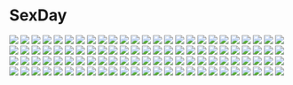 # SexDay
![](https://konachan.com/jpeg/5ba2d1feddbc74b0972478d50c0f2ddf/Konachan.com%20-%20278889%20blush%20breasts%20close%20cropped%20fate_stay_night%20fate_%28series%29%20matou_sakura%20purple_eyes%20purple_hair%20ribbons%20short_hair%20snow%20tears%20umbrella%20waifu2x.jpg)
![](https://konachan.com/image/d8b815a2df25e65e18317d379cde656c/Konachan.com%20-%2013277%20black_hair%20bleach%20kuchiki_rukia%20reflection%20short_hair%20sword%20weapon.jpg)
![](https://konachan.com/image/6425691a891734bb355696b4339f154b/Konachan.com%20-%20174834%20kill_la_kill%20matoi_ryuuko%20sanada_%28tony2035176%29%20senketsu.jpg)
![](https://konachan.com/jpeg/36c9cd97199bb0b95a40802ccd171efd/Konachan.com%20-%2064670%20aqua_eyes%20black%20megurine_luka%20panties%20pink_hair%20thighhighs%20underwear%20vocaloid.jpg)
![](https://konachan.com/image/e7a37878fafd12ff1d76f4e90271f6a6/Konachan.com%20-%20279303%20brown_hair%20clouds%20original%20purple_eyes%20school_uniform%20short_hair%20sky%20yushima.jpg)
![](https://konachan.com/jpeg/f92a7b485550cdeaae9dcb0e173ce602/Konachan.com%20-%20265760%20black_hair%20breast_hold%20breasts%20cameltoe%20game_cg%20glasses%20navel%20nipples%20no_bra%20orange_eyes%20panties%20short_hair%20topless%20underwear%20yamane_yumeno.jpg)
![](https://konachan.com/image/0491185458eeb1e3045b33d298c4b2f6/Konachan.com%20-%20145255%20blonde_hair%20blood%20breasts%20cleavage%20dafei%20elbow_gloves%20fang%20gloves%20katana%20long_hair%20oshino_shinobu%20red%20ribbons%20skull%20sword%20vampire%20weapon%20yellow_eyes.jpg)
![](https://konachan.com/jpeg/cab7fbea7d332384df81eb25ef38767a/Konachan.com%20-%20291170%20anus%20ass%20blush%20censored%20game_cg%20gray_hair%20kiba_satoshi%20marmalade%20panties%20panty_pull%20purple_eyes%20pussy%20pussy_juice%20short_hair%20spread_pussy%20underwear.jpg)
![](https://konachan.com/image/bd8654443be8ca42800138c779a27d1e/Konachan.com%20-%20207475%20building%20league_of_legends%20newnand%20riven_%28league_of_legends%29%20short_hair%20sunset%20sword%20weapon.jpg)
![](https://konachan.com/image/3a5097e4f494879803a2d4be1eedbe13/Konachan.com%20-%2046814%20barefoot%20bed%20chrome_shelled_regios%20felli_loss%20food%20long_hair%20miyuu%20purple_eyes%20purple_hair.jpg)
![](https://konachan.com/jpeg/5f89f131feb9d9ec6e7817ab62b67836/Konachan.com%20-%20299966%20animal%20blue_eyes%20blue_hair%20braids%20cat%20demon%20drink%20food%20group%20headband%20hoodie%20long_hair%20nijisanji%20nun%20pink_eyes%20pink_hair%20ponytail%20skirt%20walzrj.jpg)
![](https://konachan.com/image/3a85a3e23a566050e686c3f5e5e59fd1/Konachan.com%20-%20238409%20all_male%20animal%20animal_ears%20asarai%20black_hair%20catboy%20cropped%20fish%20food%20hoodie%20male%20monochrome%20original%20shorts%20tail.jpg)
![](https://konachan.com/jpeg/686b15e78e203fe5e843bacb4f463dd8/Konachan.com%20-%20113538%20hatsune_miku%20vocaloid.jpg)
![](https://konachan.com/image/9426e6f7ae8706a10d531a586fa938cd/Konachan.com%20-%20115268%20group%20kagamine_len%20kagamine_rin%20kaito%20male%20vocaloid.jpg)
![](https://konachan.com/jpeg/76d169c66cf007cf6731a45c5e9f253b/Konachan.com%20-%20188573%20bikini%20brown_hair%20fangxiang_cuoluan%20long_hair%20navel%20original%20red_eyes%20swimsuit%20white.jpg)
![](https://konachan.com/image/d702ad34c22610a949cccbea77908d6b/Konachan.com%20-%20187631%20anus%20ass%20bondage%20breasts%20brown_hair%20censored%20collar%20cum%20misaka_mikoto%20pussy%20ribbons%20shirai_kuroko%20socks%20tears%20to_aru_majutsu_no_index%20twintails.jpg)
![](https://konachan.com/image/3b91992101271e0631bbf49a65e135c8/Konachan.com%20-%2028862%20original.jpg)
![](https://konachan.com/jpeg/e95a1c4d2ea326cfb4be5ebaf48102ad/Konachan.com%20-%20101830%20aragaki_ayase%20bra%20breasts%20censored%20nipples%20open_shirt%20ore_no_imouto_ga_konna_ni_kawaii_wake_ga_nai%20school_uniform%20third-party_edit%20underwear.jpg)
![](https://konachan.com/image/2d2ef81efdba7d0e7fc8549893cd9157/Konachan.com%20-%2058315%20artoria_pendragon_%28all%29%20fate_%28series%29%20fate_stay_night%20fate_unlimited_codes%20saber%20saber_lily%20thighhighs%20white.jpg)
![](https://konachan.com/jpeg/15a20bc46e4db91671d66749583a151c/Konachan.com%20-%20178711%20ass%20breasts%20flat_chest%20kaname_madoka%20mahou_shoujo_madoka_magica%20nipples%20open_shirt%20panties%20pink_eyes%20pink_hair%20siratamamil%20underwear.jpg)
![](https://konachan.com/jpeg/4343163183167f1b084fc9ff0e8f3cf5/Konachan.com%20-%20282409%20barefoot%20bra%20breasts%20brown_hair%20censored%20fellatio%20game_cg%20giga%20kurosu_kizuki%20long_hair%20love_clear%20mikoto_akemi%20nipples%20penis%20underwear.jpg)
![](https://konachan.com/jpeg/e86b03850677a64cb722ea98f44a4f08/Konachan.com%20-%2028932%20all_male%20bleach%20kurosaki_ichigo%20male.jpg)
![](https://konachan.com/jpeg/9263490397e41eb78126bcbca889355e/Konachan.com%20-%20151115%20aki_shizuha%20black_hair%20dress%20red_eyes%20shigureru%20touhou%20white.jpg)
![](https://konachan.com/image/04e5e23fb371a511bc19343831a97399/Konachan.com%20-%20191268%20amagi_brilliant_park%20brown_hair%20condom%20dean%20long_hair%20navel%20nipples%20nude%20pubic_hair%20sento_isuzu%20uniform%20yellow_eyes.jpg)
![](https://konachan.com/image/8bf6f61efdd832273dfda98f2661175e/Konachan.com%20-%20159645%20blue_hair%20date_a_live%20dress%20long_hair%20yatogami_tohka.jpg)
![](https://konachan.com/jpeg/8712306a890e3b3cf551899f28f08849/Konachan.com%20-%20189415%20akaza%20blonde_hair%20blue_eyes%20breasts%20censored%20food%20game_cg%20kinumura_ui%20masturbation%20may-be_soft%20nipples%20pocky%20pussy%20pussy_juice%20twintails.jpg)
![](https://konachan.com/image/107060cf15d8518e0f9ba61e342e90b6/Konachan.com%20-%2051527%20kannagi_crazy_shrine_maidens%20nagi.jpg)
![](https://konachan.com/image/a2d38c559288e68c0b7642bd587884c5/Konachan.com%20-%20258724%20aqua_eyes%20aqua_hair%20asakishoten%20bow%20flowers%20jpeg_artifacts%20long_hair%20rainbow%20skirt%20twintails%20umbrella.jpg)
![](https://konachan.com/image/732a968fd8ba19125f72905fccb4ebb8/Konachan.com%20-%2084675%20blue_hair%20cape%20cc%20code_geass%20green_hair%20lelouch_lamperouge%20male%20thighhighs.jpg)
![](https://konachan.com/image/562b27fa97c8eab177b599721685a747/Konachan.com%20-%2072621%20braids%20headdress%20izayoi_sakuya%20kurome_%28artist%29%20magic%20maid%20red_eyes%20ribbons%20short_hair%20socks%20touhou%20white_hair.jpg)
![](https://konachan.com/image/b22fed5d88b47f80761fa528429865c7/Konachan.com%20-%20196258%20ass%20blue_eyes%20mirror%20no_bra%20original%20pink_hair%20reflection%20short_hair%20voice_lover%20yanagihara_mitsuki.jpg)
![](https://konachan.com/image/9fd959a5d4c8d2152e802165a8c9d521/Konachan.com%20-%20206166%20breasts%20cleavage%20dangan-ronpa%20enoshima_junko%20gray_eyes%20pink_hair%20skirt%20twintails%20un_s.jpg)
![](https://konachan.com/jpeg/0850454aa9fa5475fbbccb9e1ea7d3d4/Konachan.com%20-%20141793%20aihara_kaori%20blue_hair%20food%20kneehighs%20momo_bako%20original%20red_hair%20rojiko.jpg)
![](https://konachan.com/jpeg/7eda5bd153d324521553416837739efb/Konachan.com%20-%20239728%20all_male%20angel%20black_hair%20cosplay%20dangan-ronpa%20dualscreen%20gloves%20halo%20hat%20male%20purple_eyes%20samurai%20short_hair%20shorts%20spear%20waifu2x%20weapon%20wings%20wink.jpg)
![](https://konachan.com/image/c3099bf71fe6ee51cf9e73503da88a09/Konachan.com%20-%20230280%20aliasing%20brown_hair%20guitar%20instrument%20kneehighs%20long_hair%20munakata_%28hisahige%29%20original%20school_uniform%20skirt%20tie.jpg)
![](https://konachan.com/jpeg/af8ed49038c857b6b4cfd9b5ea916c0a/Konachan.com%20-%20150941%20black_hair%20eufonie%20game_cg%20glasses%20ishibashi_misa%20kamishiro_touko%20koiken_otome%20long_hair%20school_uniform%20sword%20tateha%20weapon.jpg)
![](https://konachan.com/jpeg/2dc191831dfceba019c2373bc6c3b667/Konachan.com%20-%20297485%20aikatsu%21%20animal%20braids%20food%20gray_hair%20green_eyes%20green_hair%20hitoto%20hoodie%20long_hair%20mouse%20necklace%20purple_eyes%20red_eyes%20short_hair%20twintails.jpg)
![](https://konachan.com/image/cf9cfd75b180aefd447833159d66ff67/Konachan.com%20-%20130923%20black_hair%20blush%20bondage%20boots%20bra%20breasts%20cleavage%20collar%20gag%20gloves%20headband%20long_hair%20original%20panties%20ribbons%20scar%20thighhighs%20underwear.jpg)
![](https://konachan.com/image/faa01d8972e5997637494a0f741f0a7c/Konachan.com%20-%20224264%20blush%20breasts%20censored%20cum%20granblue_fantasy%20horns%20long_hair%20nipples%20nude%20paizuri%20penis%20pointed_ears%20popitin_pontin%20purple_hair.jpg)
![](https://konachan.com/image/59a6ba66dfdd2eb099c2398b5415760e/Konachan.com%20-%2057241%20akiyama_mio%20bikini%20black_hair%20breasts%20cleavage%20goto_p%20k-on%21%20swimsuit.jpg)
![](https://konachan.com/jpeg/2b59fc69eac2bbfc36de3d2db5225f75/Konachan.com%20-%20117916%20blonde_hair%20c%3Adrive%20fusataka_shikibu%20game_cg%20kotowari%20sex%20swimsuit%20tagme_%28character%29%20tsuburaya_minamo%20water.jpg)
![](https://konachan.com/image/62fda5cb41d354af9079dda41ba7d5b1/Konachan.com%20-%2018109%20archetype_earth%20arcueid_brunestud%20crazy_clover_club%20shingetsutan_tsukihime.jpg)
![](https://konachan.com/image/4cba598dc1db2a061c0d22059402c148/Konachan.com%20-%2031870%20black_hair%20blush%20breasts%20censored%20cum%20favorite%20game_cg%20happy_margaret%21%20kitanoji_nozomi%20kokonoka%20penis%20pussy%20pussy_juice%20sex%20yellow_eyes.jpg)
![](https://konachan.com/image/1052c7f5a8a78327ff8c8557c6b4d2be/Konachan.com%20-%20191867%20crossover%20super_smash_bros.%20tagme_%28character%29.jpg)
![](https://konachan.com/jpeg/4e7955d37a07a35734fd90fe614a8580/Konachan.com%20-%20130471%20food%20green_hair%20japanese_clothes%20kochiya_sanae%20miko%20school_uniform%20sunyukun%20tagme%20touhou.jpg)
![](https://konachan.com/image/595b603c3851b9adc0e2058dae8a2547/Konachan.com%20-%2086807%202girls%20blonde_hair%20brown_hair%20cape%20dress%20fate_testarossa%20gloves%20long_hair%20magic%20purple_eyes%20red_eyes%20short_hair%20staff%20twintails%20weapon.jpg)
![](https://konachan.com/jpeg/241ff89ce501e319d75a2b1363a2a39a/Konachan.com%20-%20164061%20asahina_aoi%20dangan-ronpa%20fukawa_touko%20group%20ikusaba_mukuro%20kuwata_reon%20monokuma%20naegi_makoto%20ookami_sakura%20oowada_mondo%20togami_byakuya%20yamada_hifumi.jpg)
![](https://konachan.com/image/c22112fe739f78c874b0b492ace4ecde/Konachan.com%20-%20190842%20black_hair%20blush%20breasts%20censored%20green_eyes%20hatachi%20long_hair%20navel%20nipples%20no_bra%20open_shirt%20original%20pubic_hair%20pussy%20sex%20skirt%20wink.jpg)
![](https://konachan.com/image/fdf8b0f038192db05efe1b5a485ddda8/Konachan.com%20-%20265301%20ass%20barefoot%20fate_grand_order%20fate_%28series%29%20gray_hair%20horns%20long_hair%20panties%20red_eyes%20tagme_%28artist%29%20tomoe_gozen%20underwear.jpg)
![](https://konachan.com/image/cece60031b65071dbc6c853951f591c5/Konachan.com%20-%20179296%20boots%20hat%20kiwamu%20original%20pixiv_fantasia%20purple_hair%20robot%20sword%20weapon%20witch_hat.jpg)
![](https://konachan.com/image/7bacbb2abdac32402574f2b40784bce8/Konachan.com%20-%20130386%20animal_ears%20bow%20breasts%20cleavage%20glasses%20gloves%20group%20hat%20idolmaster%20k2isu%20long_hair%20microphone%20ootsuki_yui%20ponytail%20scarf%20thighhighs%20twintails.jpg)
![](https://konachan.com/jpeg/ab1e85a6cf4f5cb6e2a533e968cbdbbc/Konachan.com%20-%20140011%20elsrise%20escu%3Ade%20game_cg%20gurenka%20nekonyan.jpg)
![](https://konachan.com/image/90ebd01ec8345f6b7772acf024cf2776/Konachan.com%20-%20223565%20black_eyes%20black_hair%20breasts%20cape%20cleavage%20elsa_granhilte%20knife%20long_hair%20re%3Azero_kara_hajimeru_isekai_seikatsu%20xiaopenpenpen.jpg)
![](https://konachan.com/image/5e331eecd3eb6990ef0b425bd4c2b1d4/Konachan.com%20-%2091946%20blonde_hair%20bow%20fairy%20hat%20luna_child%20red_eyes%20side_b%20touhou%20wings.jpg)
![](https://konachan.com/image/aa1ecd8e565d82cdde5d1a07dcc3c313/Konachan.com%20-%2091396%20game_cg%20hug%20kitto_todoku_sumiwataru_asairo_yori_mo%20kumigami_hiyo%20propeller%20white_hair%20yasuyuki.jpg)
![](https://konachan.com/jpeg/25d7bf40b980e4aee84fb163eb8f6d19/Konachan.com%20-%2066978%20aizawa_sakuya%20flat_chest%20hayate_no_gotoku%20nipples%20nishizawa_ayumu%20nude%20pussy%20sanzenin_nagi%20uncensored.jpg)
![](https://konachan.com/jpeg/e0c0428f85e0db8c3f5889b45bf41b24/Konachan.com%20-%20198669%20alice_%28biman_3%29%20black_eyes%20black_hair%20blonde_hair%20blue_eyes%20blush%20breasts%20censored%20cleavage%20fellatio%20game_cg%20happoubi_jin%20omega_star%20pajamas%20penis%20wet.jpg)
![](https://konachan.com/jpeg/8b789674ca89242d6811f6671c629075/Konachan.com%20-%20217752%20blush%20breasts%20brown_hair%20censored%20cum%20game_cg%20giga%20green_eyes%20lip_kiss%20nipples%20no_bra%20panties%20pussy%20shirt_lift%20skirt%20twintails%20underwear%20wristwear.jpg)
![](https://konachan.com/jpeg/0fae75a82c165f1dc395306011c59cbe/Konachan.com%20-%20226455%202girls%20aqua_eyes%20black_hair%20blonde_hair%20breasts%20headdress%20long_hair%20navel%20nidy-2d-%20original%20red_eyes%20robot%20sword%20techgirl%20thighhighs%20weapon.jpg)
![](https://konachan.com/jpeg/59d6bf6a83c9a5b92ce50b14f1daf0d1/Konachan.com%20-%20146392%20ass%20blonde_hair%20censored%20cynthia_orlando%20fellatio%20game_cg%20panties%20penis%20pussy%20pussy_juice%20see_through%20sex%20tenmaso%20underwear%20whirlpool.jpg)
![](https://konachan.com/image/bb36b238faae64705882a2a4fa64598e/Konachan.com%20-%2023883%20louise_fran%C3%A7oise_le_blanc_de_la_valli%C3%A8re%20zero_no_tsukaima.jpg)
![](https://konachan.com/image/bb1144fce3c3aff06746eec7262f933a/Konachan.com%20-%2083332%20blue_eyes%20blush%20brown_hair%20chobipero%20dress%20food%20hat%20ice_cream%20long_hair%20original%20sky.jpg)
![](https://konachan.com/image/449fb0d9599fec3c7b24a85f5fa82f25/Konachan.com%20-%2040077%20animal%20aqua_eyes%20bird%20book%20breasts%20brown_hair%20drink%20galge.com%20glasses%20logo%20naked_shirt%20nipples%20no_bra%20open_shirt%20panties%20ponytail%20underwear.jpg)
![](https://konachan.com/image/6370d213cffdb901b1ca7566905c5fde/Konachan.com%20-%20130181%20ayakawa_akito%20beach%20blonde_hair%20red_eyes%20rumia%20touhou.jpg)
![](https://konachan.com/jpeg/11fe132d064acfaee7a8125e1e274956/Konachan.com%20-%20242692%20ass%20barefoot%20black_hair%20blush%20bondage%20breasts%20brown_eyes%20gag%20gbeeee%20long_hair%20panties%20signed%20tifa_lockhart%20torn_clothes%20underwear%20vibrator.jpg)
![](https://konachan.com/image/b845a9bce0620902e7781f1345c4dd67/Konachan.com%20-%20171646%20arsenixc%20everlasting_summer%20forest%20game_cg%20jpeg_artifacts%20nobody%20scenic%20tree.jpg)
![](https://konachan.com/jpeg/e745e569d5878f09a008d479c7ac39e3/Konachan.com%20-%20211528%20anthropomorphism%20ayanami_%28kancolle%29%20close%20kantai_collection%20kneehighs%20long_hair%20ohiya%20school_uniform%20skirt.jpg)
![](https://konachan.com/image/f6dd0b8729a7af5e84a8a9a57a9cced4/Konachan.com%20-%2025561%20akatsuki_matsumoto%20fate_%28series%29%20fate_stay_night%20rider.jpg)
![](https://konachan.com/jpeg/6f3689431c357ba695386488c6c0791c/Konachan.com%20-%20232591%20brown_eyes%20caramel_box%20game_cg%20kamio_ami%20kneehighs%20long_hair%20norita%20red_hair%20school_uniform%20semiramis_no_tenbin%20skirt.jpg)
![](https://konachan.com/jpeg/004dbfd9ee15e040c0f6d906b70b788c/Konachan.com%20-%20211007%202girls%20aliasing%20blonde_hair%20book%20cropped%20food%20furutani_himawari%20long_hair%20oomuro_sakurako%20shoujo_ai%20swordsouls%20yellow_eyes%20yuru_yuri.jpg)
![](https://konachan.com/image/02e5e66a64977eee12b20c6121e552df/Konachan.com%20-%2040433%20katsura_kotonoha%20saionji_sekai%20school_days.jpg)
![](https://konachan.com/image/f65030ce6094decca76566555d59f3dd/Konachan.com%20-%20221797%20hinanawi_tenshi%20misoni_comi%20touhou.jpg)
![](https://konachan.com/image/ba635b120b1fea4a3fc307f7b17cf152/Konachan.com%20-%20124405%20akari_%28dakko_shite_gyu%21%29%20chibi%20dakko_shite_gyu%21%20hotaru%20ibaramori_koyoi%20ibaramori_tobari%20makurako.jpg)
![](https://konachan.com/jpeg/6adde1f76a7104ed4e3d9943d0e560bf/Konachan.com%20-%20211604%20brown_hair%20headdress%20japanese_clothes%20kimono%20long_hair%20original%20polychromatic%20rei_%28sanbonzakura%29%20third-party_edit.jpg)
![](https://konachan.com/jpeg/398564532d209944a15e0a562b1465ba/Konachan.com%20-%20155342%20gary_%28ib%29%20ib%20ib_%28ib%29%20shima_pan.jpg)
![](https://konachan.com/jpeg/b61bb1a70f96d905a28933778a51e3a6/Konachan.com%20-%20214458%20onozuka_komachi%20shikieiki_yamaxanadu%20sishenfan%20touhou.jpg)
![](https://konachan.com/image/26e52e666dea640743dd55de8696f0f8/Konachan.com%20-%2022203%20ai_yori_aoshi%20christmas%20sakuraba_aoi.jpg)
![](https://konachan.com/jpeg/663898b2e94d414cc186c67add9c1212/Konachan.com%20-%20114476%20animal_ears%20blonde_hair%20blue_eyes%20erica_hartmann%20gun%20panties%20strike_witches%20tail%20takesinobu%20underwear%20weapon.jpg)
![](https://konachan.com/jpeg/da9bf1f67cb15e9ebe72cdfcc3638018/Konachan.com%20-%2090800%20blue_eyes%20blush%20brown_hair%20game_cg%20kouno_ruri%20riv%20short_hair%20vestige.jpg)
![](https://konachan.com/image/08eec5ab79b950efaceabeb13005de14/Konachan.com%20-%2095431%20calendar%20flowers%20group%20hello_good-bye%20hiiragi_koharu%20moekibara_fumitake%20rindou_natsume%20saotome_suguri%20school_uniform%20yukishiro_may.jpg)
![](https://konachan.com/jpeg/debc248007fbbf6ae1eef26230f64457/Konachan.com%20-%20151185%20cabbit%20game_cg%20kimi_e_okuru_sora_no_hana%20kitao_sekka%20matsuri_azuse%20nasuhara_hinagiku%20nishizono_kanna%20yukie.jpg)
![](https://konachan.com/jpeg/6a485a678f99ff5abb961e7e30ebce41/Konachan.com%20-%20243572%20ayase_eri%20love_live%21_school_idol_project%20minami_kotori%20tagme_%28artist%29.jpg)
![](https://konachan.com/image/c2b86e6aa0ebe0aaa3aaddcd8abba5dc/Konachan.com%20-%20203321%20anthropomorphism%20blush%20gebi_jiade%20glasses%20kantai_collection%20musashi_%28kancolle%29%20nopan%20thighhighs%20torn_clothes%20white_hair.jpg)
![](https://konachan.com/image/c8ad00a8a5061cf05dce3cd766b620ed/Konachan.com%20-%20138928%20ass%20blush%20breasts%20haiyore%21_nyaruko-san%20kuuko%20nipples%20red_eyes%20red_hair%20tsuda_akira%20twintails%20undressing.jpg)
![](https://konachan.com/image/39fbe5158baba7d5f4a3ace7b5d83d15/Konachan.com%20-%20281968%20aircraft%20blush%20boots%20bow%20dress%20fang%20glasses%20group%20hat%20loli%20long_hair%20male%20phone%20pink_eyes%20pink_hair%20ponytail%20shorts%20shrine%20skirt%20sky%20socks%20torii.jpg)
![](https://konachan.com/jpeg/91fe813d638680c136536bc173d0a1dd/Konachan.com%20-%20151719%20chloe_meltrum%20game_cg%20ryuuyoku_no_melodia%20tenmaso%20whirlpool.jpg)
![](https://konachan.com/image/9cd7028c777ce0fcdf783f57de0da44c/Konachan.com%20-%2094595%20green_eyes%20green_hair%20hat%20komeiji_koishi%20komeiji_satori%20pink_eyes%20purple_hair%20saya26%20short_hair%20touhou.jpg)
![](https://konachan.com/image/baaa9f358125fefb677bbbdd70076bc2/Konachan.com%20-%20124651%20bandage%20ikezawa_hanako%20katawa_shoujo%20scar.jpg)
![](https://konachan.com/image/30ab50cc9831303db7b586f842bdd941/Konachan.com%20-%20163033%20kannagi_rei%20maid%20panties%20school_uniform%20striped_panties%20tagme_%28character%29%20twinkle_crusaders%20underwear.jpg)
![](https://konachan.com/jpeg/e08017e86a56a7191b52cef2ae78ba9c/Konachan.com%20-%20222053%20glasses%20hoodie%20meaomao%20original.jpg)
![](https://konachan.com/image/7f6298c1efbf63c945aeaf0ca8f53f31/Konachan.com%20-%20189115%20animal_ears%20blush%20breasts%20cleavage%20collar%20cowgirl%20erect_nipples%20kurorettsu%20navel%20original%20swimsuit%20thighhighs.jpg)
![](https://konachan.com/jpeg/220100ffd004002f32ca5d7c26486457/Konachan.com%20-%20302391%20fate_grand_order%20fate_%28series%29%20feng_mouren%20scathach_%28fate_grand_order%29.jpg)
![](https://konachan.com/image/2e71a7f00d990ff35eaf5b7dae218cfe/Konachan.com%20-%20118654%20aqua_eyes%20aqua_hair%20hatsune_miku%20headphones%20neko_sakana%20twintails%20vocaloid%20wings.jpg)
![](https://konachan.com/jpeg/8063734cca7697be7c11555d2bf85c89/Konachan.com%20-%20235137%20breasts%20genya67%20nipples%20no_bra%20open_shirt%20tagme%20viktoriya_ivanovna_serebryakov%20youjo_senki.jpg)
![](https://konachan.com/image/2c510bde07553cffbe5a62b81e772af9/Konachan.com%20-%20116505%20alucard%20animal%20black_hair%20clarityblue%20gloves%20gun%20hellsing%20long_hair%20moon%20red_eyes%20weapon%20wings.jpg)
![](https://konachan.com/image/f0848cf8e5891f0a67025a7b3f5cfb63/Konachan.com%20-%2081321%20jpeg_artifacts%20nipples%20panties%20taka_tony%20third-party_edit%20underwear%20wet%20yuri.jpg)
![](https://konachan.com/image/4fb5bf02f882e281d7a06c5bcf2c0827/Konachan.com%20-%2015479%20ayanami_rei%20bodysuit%20gainax%20gun%20ikari_shinji%20mecha%20neon_genesis_evangelion%20robot%20skintight%20soryu_asuka_langley%20weapon.jpg)
![](https://konachan.com/image/82f8cf92e625674a65e20c1ca6ed6d16/Konachan.com%20-%207957%20berserker%20emiya_shirou%20fate_stay_night%20fate_%28series%29%20fujimura_taiga%20leysritt%20male%20matou_sakura%20matou_shinji%20saber%20sella%20tohsaka_rin.jpg)
![](https://konachan.com/jpeg/bc8c0e7a12f48f9d47de2f89b0e7d83c/Konachan.com%20-%20260098%20aliasing%20anthropomorphism%20black_hair%20bow%20bow_%28weapon%29%20breasts%20long_hair%20nujima%20skirt%20thighhighs%20torn_clothes%20underboob%20weapon%20white%20yellow_eyes.jpg)
![](https://konachan.com/image/d8bdd1964021a0a5ed34d30be590ebe5/Konachan.com%20-%20129791%20bakemonogatari%20blonde_hair%20blood%20breasts%20cleavage%20cross%20fang%20kissshot_acerolaorion_heartunderblade%20monogatari_%28series%29%20oshino_shinobu%20yellow_eyes.jpg)
